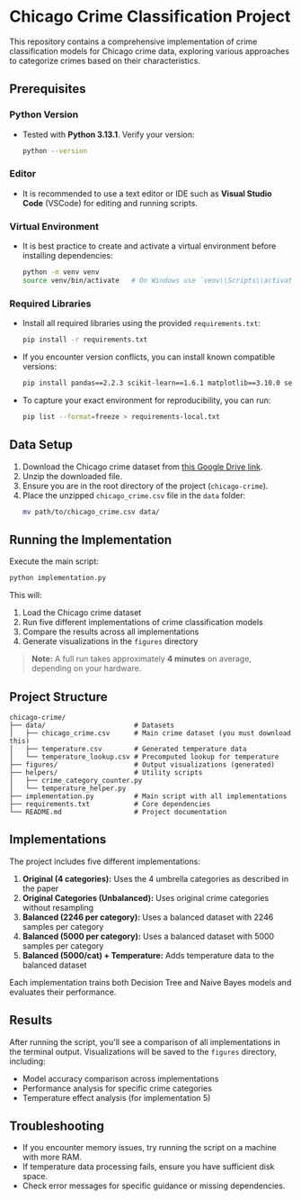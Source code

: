 # Chicago Crime Classification Project

This repository contains a comprehensive implementation of crime classification models for Chicago crime data, exploring various approaches to categorize crimes based on their characteristics.

## Prerequisites

### Python Version

- Tested with **Python 3.13.1**. Verify your version:
  ```bash
  python --version
  ```

### Editor

- It is recommended to use a text editor or IDE such as **Visual Studio Code** (VSCode) for editing and running scripts.

### Virtual Environment

- It is best practice to create and activate a virtual environment before installing dependencies:
  ```bash
  python -m venv venv
  source venv/bin/activate   # On Windows use `venv\\Scripts\\activate`
  ```

### Required Libraries

- Install all required libraries using the provided `requirements.txt`:
  ```bash
  pip install -r requirements.txt
  ```

- If you encounter version conflicts, you can install known compatible versions:
  ```bash
  pip install pandas==2.2.3 scikit-learn==1.6.1 matplotlib==3.10.0 seaborn==0.13.2 numpy==2.2.2 imbalanced-learn==0.13.0 scipy==1.15.1 xgboost==3.0.0 anyio==4.9.0 argon2-cffi==23.1.0
  ```

- To capture your exact environment for reproducibility, you can run:
  ```bash
  pip list --format=freeze > requirements-local.txt
  ```

## Data Setup

1. Download the Chicago crime dataset from [this Google Drive link](https://drive.google.com/file/d/18f47YB0SgvsYPEUG7an4AxoDGzE7ThwA/view?usp=sharing).
2. Unzip the downloaded file.
3. Ensure you are in the root directory of the project (`chicago-crime`).
4. Place the unzipped `chicago_crime.csv` file in the `data` folder:
   ```bash
   mv path/to/chicago_crime.csv data/
   ```

## Running the Implementation

Execute the main script:
```bash
python implementation.py
```

This will:
1. Load the Chicago crime dataset
2. Run five different implementations of crime classification models
3. Compare the results across all implementations
4. Generate visualizations in the `figures` directory

> **Note:** A full run takes approximately **4 minutes** on average, depending on your hardware.

## Project Structure

```
chicago-crime/
├── data/                      # Datasets
│   ├── chicago_crime.csv      # Main crime dataset (you must download this)
│   ├── temperature.csv        # Generated temperature data
│   └── temperature_lookup.csv # Precomputed lookup for temperature
├── figures/                   # Output visualizations (generated)
├── helpers/                   # Utility scripts
│   ├── crime_category_counter.py
│   └── temperature_helper.py
├── implementation.py          # Main script with all implementations
├── requirements.txt           # Core dependencies
└── README.md                  # Project documentation
```

## Implementations

The project includes five different implementations:

1. **Original (4 categories):** Uses the 4 umbrella categories as described in the paper
2. **Original Categories (Unbalanced):** Uses original crime categories without resampling
3. **Balanced (2246 per category):** Uses a balanced dataset with 2246 samples per category
4. **Balanced (5000 per category):** Uses a balanced dataset with 5000 samples per category
5. **Balanced (5000/cat) + Temperature:** Adds temperature data to the balanced dataset

Each implementation trains both Decision Tree and Naive Bayes models and evaluates their performance.

## Results

After running the script, you'll see a comparison of all implementations in the terminal output. Visualizations will be saved to the `figures` directory, including:

- Model accuracy comparison across implementations
- Performance analysis for specific crime categories
- Temperature effect analysis (for implementation 5)

## Troubleshooting

- If you encounter memory issues, try running the script on a machine with more RAM.
- If temperature data processing fails, ensure you have sufficient disk space.
- Check error messages for specific guidance or missing dependencies.

